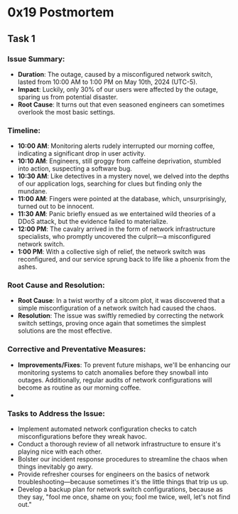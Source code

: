 # 0x19 Postmortem

## Task 1
### Issue Summary:

- **Duration**: The outage, caused by a misconfigured network switch, lasted from 10:00 AM to 1:00 PM on May 10th, 2024 (UTC-5).
- **Impact**: Luckily, only 30% of our users were affected by the outage, sparing us from potential disaster.
- **Root Cause**: It turns out that even seasoned engineers can sometimes overlook the most basic settings.

### Timeline:

- **10:00 AM**: Monitoring alerts rudely interrupted our morning coffee, indicating a significant drop in user activity.
- **10:10 AM**: Engineers, still groggy from caffeine deprivation, stumbled into action, suspecting a software bug.
- **10:30 AM**: Like detectives in a mystery novel, we delved into the depths of our application logs, searching for clues but finding only the mundane.
- **11:00 AM**: Fingers were pointed at the database, which, unsurprisingly, turned out to be innocent.
- **11:30 AM**: Panic briefly ensued as we entertained wild theories of a DDoS attack, but the evidence failed to materialize.
- **12:00 PM**: The cavalry arrived in the form of network infrastructure specialists, who promptly uncovered the culprit—a misconfigured network switch.
- **1:00 PM**: With a collective sigh of relief, the network switch was reconfigured, and our service sprung back to life like a phoenix from the ashes.

### Root Cause and Resolution:

- **Root Cause**: In a twist worthy of a sitcom plot, it was discovered that a simple misconfiguration of a network switch had caused the chaos.
- **Resolution**: The issue was swiftly remedied by correcting the network switch settings, proving once again that sometimes the simplest solutions are the most effective.

### Corrective and Preventative Measures:

- **Improvements/Fixes**: To prevent future mishaps, we'll be enhancing our monitoring systems to catch anomalies before they snowball into outages. Additionally, regular audits of network configurations will become as routine as our morning coffee.
- 
### Tasks to Address the Issue:
- Implement automated network configuration checks to catch misconfigurations before they wreak havoc.
- Conduct a thorough review of all network infrastructure to ensure it's playing nice with each other.
- Bolster our incident response procedures to streamline the chaos when things inevitably go awry.
- Provide refresher courses for engineers on the basics of network troubleshooting—because sometimes it's the little things that trip us up.
- Develop a backup plan for network switch configurations, because as they say, "fool me once, shame on you; fool me twice, well, let's not find out."
